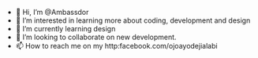 - 👋 Hi, I’m @Ambassdor
- 👀 I’m interested in learning more about coding, development and design
- 🌱 I’m currently learning design
- 💞️ I’m looking to collaborate on new development.
- 📫 How to reach me on my http:facebook.com/ojoayodejialabi

<!---
Triple-A-O/Triple-A-O is a ✨ special ✨ repository because its `README.md` (this file) appears on your GitHub profile.
You can click the Preview link to take a look at your changes.
--->
